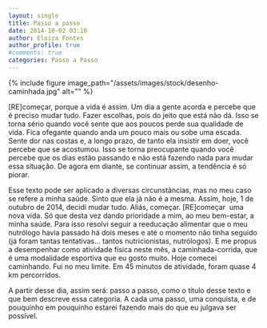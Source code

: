 ```yaml
---
layout: single
title: Passo a passo
date: 2014-10-02 03:10
author: Eloiza Fontes
author_profile: true
#comments: true
categories: Passo a Passo
---
```


{% include figure image_path="/assets/images/stock/desenho-caminhada.jpg" alt=""  %}

[RE]começar, porque a vida é assim. Um dia a gente acorda e percebe que é preciso mudar tudo. Fazer escolhas, pois do jeito que está não dá. Isso se torna sério quando você sente que aos poucos perde sua qualidade de vida. Fica ofegante quando anda um pouco mais ou sobe uma escada. Sente dor nas costas e, a longo prazo, de tanto ela insistir em doer, você percebe que se acostumou. Isso se torna preocupante quando você percebe que os dias estão passando e não está fazendo nada para mudar essa situação. De agora em diante, se continuar assim, a tendência é só piorar.

Esse texto pode ser aplicado a diversas circunstâncias, mas no meu caso se refere a minha saúde. Sinto que ela já não é a mesma. Assim, hoje, 1 de outubro de 2014, decidi mudar tudo. Aliás, começar. [RE]começar  uma nova vida. Só que desta vez dando prioridade a mim, ao meu bem-estar, a minha saúde. Para isso resolvi seguir a reeducação alimentar que o meu nutrólogo havia passado há dois meses e até o momento não tinha seguido (já foram tantas tentativas... tantos nutricionistas, nutrólogos). E me propus a desempenhar como atividade física neste mês, a caminhada-corrida, que é uma modalidade esportiva que eu gosto muito. Hoje comecei caminhando. Fui no meu limite. Em 45 minutos de atividade, foram quase 4 km percorridos.

A partir desse dia, assim será: passo a passo, como o título desse texto e que bem descreve essa categoria. A cada uma passo, uma conquista, e de pouquinho em pouquinho estarei fazendo mais do que eu julgava ser possível.
